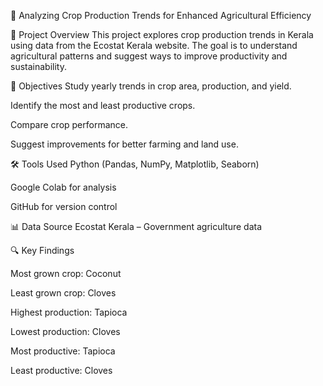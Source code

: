 🌾 Analyzing Crop Production Trends for Enhanced Agricultural Efficiency


📌 Project Overview
This project explores crop production trends in Kerala using data from the Ecostat Kerala website. The goal is to understand agricultural patterns and suggest ways to improve productivity and sustainability.

🎯 Objectives
Study yearly trends in crop area, production, and yield.

Identify the most and least productive crops.

Compare crop performance.

Suggest improvements for better farming and land use.

🛠️ Tools Used
Python (Pandas, NumPy, Matplotlib, Seaborn)

Google Colab for analysis

GitHub for version control

📊 Data Source
Ecostat Kerala – Government agriculture data

🔍 Key Findings

Most grown crop: Coconut

Least grown crop: Cloves

Highest production: Tapioca

Lowest production: Cloves

Most productive: Tapioca

Least productive: Cloves
